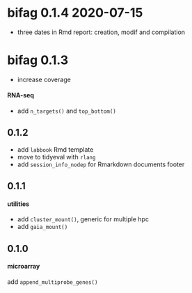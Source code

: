 # bifag 0.1.4 2020-07-15

- three dates in Rmd report: creation, modif and compilation

# bifag 0.1.3

- increase coverage

#### RNA-seq

- add `n_targets()` and `top_bottom()`

## 0.1.2

- add `labbook` Rmd template
- move to tidyeval with `rlang`
- add `session_info_nodep` for Rmarkdown documents footer

## 0.1.1

#### utilities

- add `cluster_mount()`, generic for multiple hpc
- add `gaia_mount()`

## 0.1.0

#### microarray

add `append_multiprobe_genes()`

